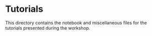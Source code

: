 # Tutorials

This directory contains the notebook and miscellaneous files for the tutorials
presented during the workshop.

